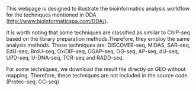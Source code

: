This webpage is designed to illustrate the bioinformatics analysis workflow for the techniques mentioned in DDA (http://www.bioinformaticspa.com/DDA/).

It is worth noting that some techniques are classified as similar to ChIP-seq based on the library preparation methods.Therefore, they employ the same analysis methods.
These techniques are: DISCOVER-seq, MiDAS, SAR-seq, EdU-seq, BrdU-seq, OxiDIP-seq, OGAP-seq, OG-seq, AP-seq, dU-seq, UPD-seq, U-DNA-seq, TCR-seq and RADD-seq.

For some techniques, we download the result file directly on GEO without mapping. Therefore, these techniques are not included in the source code. (Protec-seq, CC-seq)
